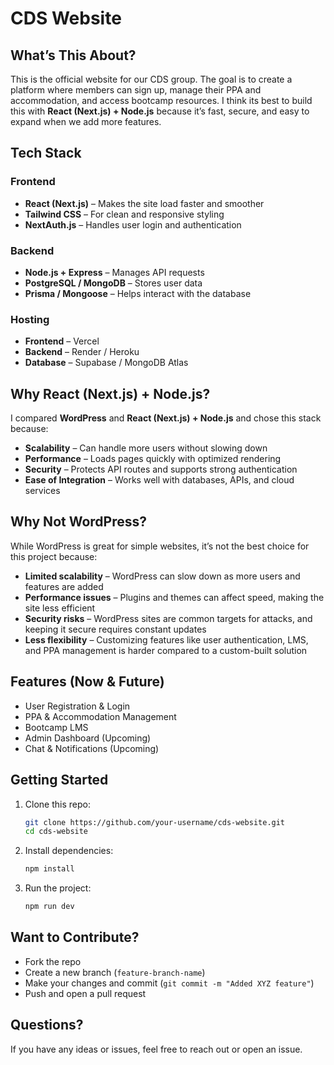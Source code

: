 # CDS Website  

## What’s This About?  
This is the official website for our CDS group. The goal is to create a platform where members can sign up, manage their PPA and accommodation, and access bootcamp resources. I think its best to build this with **React (Next.js) + Node.js** because it’s fast, secure, and easy to expand when we add more features.  

## Tech Stack  
### Frontend  
- **React (Next.js)** – Makes the site load faster and smoother  
- **Tailwind CSS** – For clean and responsive styling  
- **NextAuth.js** – Handles user login and authentication  

### Backend  
- **Node.js + Express** – Manages API requests  
- **PostgreSQL / MongoDB** – Stores user data  
- **Prisma / Mongoose** – Helps interact with the database  

### Hosting  
- **Frontend** – Vercel  
- **Backend** – Render / Heroku  
- **Database** – Supabase / MongoDB Atlas  

## Why React (Next.js) + Node.js?  
I compared **WordPress** and **React (Next.js) + Node.js** and chose this stack because:  

- **Scalability** – Can handle more users without slowing down  
- **Performance** – Loads pages quickly with optimized rendering  
- **Security** – Protects API routes and supports strong authentication  
- **Ease of Integration** – Works well with databases, APIs, and cloud services  

## Why Not WordPress?  
While WordPress is great for simple websites, it’s not the best choice for this project because:  

- **Limited scalability** – WordPress can slow down as more users and features are added  
- **Performance issues** – Plugins and themes can affect speed, making the site less efficient  
- **Security risks** – WordPress sites are common targets for attacks, and keeping it secure requires constant updates  
- **Less flexibility** – Customizing features like user authentication, LMS, and PPA management is harder compared to a custom-built solution  

## Features (Now & Future)  
- User Registration & Login  
- PPA & Accommodation Management  
- Bootcamp LMS  
- Admin Dashboard (Upcoming)  
- Chat & Notifications (Upcoming)  

## Getting Started  
1. Clone this repo:  
   ```bash
   git clone https://github.com/your-username/cds-website.git
   cd cds-website
   ```  
2. Install dependencies:  
   ```bash
   npm install
   ```  
3. Run the project:  
   ```bash
   npm run dev
   ```  

## Want to Contribute?  
- Fork the repo  
- Create a new branch (`feature-branch-name`)  
- Make your changes and commit (`git commit -m "Added XYZ feature"`)  
- Push and open a pull request  

## Questions?  
If you have any ideas or issues, feel free to reach out or open an issue.
